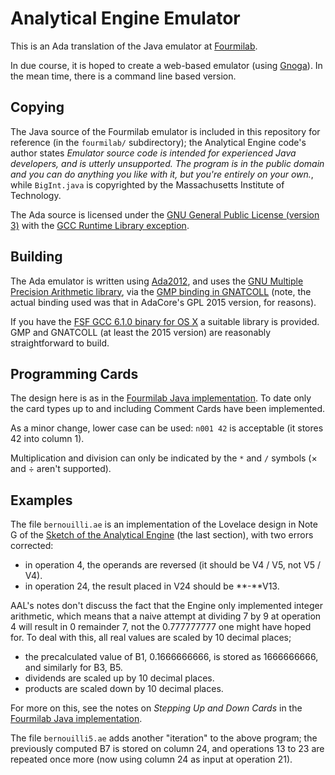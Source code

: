 # Analytical Engine Emulator

This is an Ada translation of the Java emulator at
[Fourmilab](http://www.fourmilab.ch/babbage/).

In due course, it is hoped to create a web-based emulator (using
[Gnoga](http://www.gnoga.com)). In the mean time, there is a command
line based version.

## Copying

The Java source of the Fourmilab emulator is included in this
repository for reference (in the `fourmilab/` subdirectory); the
Analytical Engine code's author states _Emulator source code is
intended for experienced Java developers, and is utterly
unsupported. The program is in the public domain and you can do
anything you like with it, but you're entirely on your own._, while
`BigInt.java` is copyrighted by the Massachusetts Institute of
Technology.

The Ada source is licensed under the
[GNU General Public License (version 3)][] with the
[GCC Runtime Library exception][].

[GNU General Public License (version 3)]: http://www.gnu.org/licenses/gpl.html
[GCC Runtime Library exception]: http://www.gnu.org/licenses/gcc-exception-faq.html

## Building

The Ada emulator is written using [Ada2012][], and uses the
[GNU Multiple Precision Arithmetic library][], via the
[GMP binding in GNATCOLL][] (note, the actual binding used was that in
AdaCore's GPL 2015 version, for reasons).

If you have the [FSF GCC 6.1.0 binary for OS X][] a suitable library
is provided. GMP and GNATCOLL (at least the 2015 version) are
reasonably straightforward to build.

[Ada2012]: http://www.ada-auth.org/standards/rm12_w_tc1/html/RM-TOC.html

[GNU Multiple Precision Arithmetic library]: https://gmplib.org

[GMP binding in GNATCOLL]: https://github.com/AdaCore/gnatcoll/blob/master/src/gmp/gnatcoll-gmp-integers.ads

[FSF GCC 6.1.0 binary for OS X]: https://sourceforge.net/projects/gnuada/files/GNAT_GCC%20Mac%20OS%20X/6.1.0/

## Programming Cards

The design here is as in the [Fourmilab Java implementation][]. To
date only the card types up to and including Comment Cards have been
implemented.

As a minor change, lower case can be used: `n001 42` is
acceptable (it stores 42 into column 1).

Multiplication and division can only be indicated by the `*`
and `/` symbols (× and ÷ aren't supported).

[Fourmilab Java implementation]: https://www.fourmilab.ch/babbage/cards.html

## Examples

The file `bernouilli.ae` is an implementation of the Lovelace design
in Note G of the [Sketch of the Analytical Engine][] (the last
section), with two errors corrected:

  * in operation 4, the operands are reversed (it should be V4 / V5,
    not V5 / V4).
  * in operation 24, the result placed in V24 should be **-**V13.

AAL's notes don't discuss the fact that the Engine only implemented
integer arithmetic, which means that a naive attempt at dividing 7 by
9 at operation 4 will result in 0 remainder 7, not the 0.777777777 one
might have hoped for. To deal with this, all real values are scaled by
10 decimal places;

  * the precalculated value of B1, 0.1666666666, is stored as
    1666666666, and similarly for B3, B5.
  * dividends are scaled up by 10 decimal places.
  * products are scaled down by 10 decimal places.

For more on this, see the notes on _Stepping Up and Down Cards_ in the
[Fourmilab Java implementation][].

The file `bernouilli5.ae` adds another "iteration" to the above
program; the previously computed B7 is stored on column 24, and
operations 13 to 23 are repeated once more (now using column 24 as
input at operation 21).

[Sketch of the Analytical Engine]: https://www.fourmilab.ch/babbage/sketch.html
